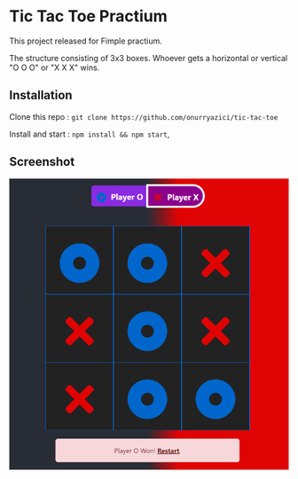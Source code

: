 # Tic Tac Toe Practium 

This project released for Fimple practium.

The structure consisting of 3x3 boxes. Whoever gets a horizontal or vertical "O O O" or "X X X" wins.

## Installation

Clone this repo   : ```git clone https://github.com/onurryazici/tic-tac-toe```

Install and start : ```npm install && npm start```,

## Screenshot

![enter image description here](https://github.com/onurryazici/tic-tac-toe/blob/main/screenshot/src.png)
